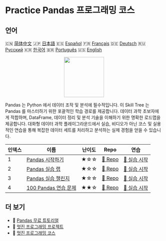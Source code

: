 # Practice Pandas 프로그래밍 코스

## 언어

🇨🇳 [简体中文](README_zh.md) 🇯🇵 [日本語](README_ja.md) 🇪🇸 [Español](README_es.md) 🇫🇷 [Français](README_fr.md) 🇩🇪 [Deutsch](README_de.md) 🇷🇺 [Русский](README_ru.md) 🇰🇷 [한국어](README_ko.md) 🇧🇷 [Português](README_pt.md) 🇺🇸 [English](README.md) 

<div align="center">
<img width="128px" src="https://file.labex.io/path/qhqKKAjZr3K5.png">
</div>

Pandas 는 Python 에서 데이터 조작 및 분석에 필수적입니다. 이 Skill Tree 는 Pandas 를 마스터하기 위한 포괄적인 학습 경로를 제공합니다. 데이터 과학 초보자에게 적합하며, DataFrame, 데이터 정리 및 분석 기술을 이해하기 위한 명확한 로드맵을 제공합니다. 대화형 데이터 과학 플레이그라운드에서 실습, 비디오가 아닌 코스 및 실용적인 연습을 통해 복잡한 데이터 세트를 처리하고 분석하는 실제 경험을 얻을 수 있습니다.

|   인덱스 | 이름                                                                         | 난이도   | Repo                                                                | 연습                                                                   |
|----------|------------------------------------------------------------------------------|----------|---------------------------------------------------------------------|------------------------------------------------------------------------|
|        1 | [Pandas 시작하기](https://labex.io/ko/courses/quick-start-with-pandas)       | ★☆☆      | [🔗 Repo](https://github.com/labex-labs/quick-start-with-pandas)    | [🚀 실습 시작](https://labex.io/ko/courses/quick-start-with-pandas)    |
|        2 | [Pandas 실습 랩](https://labex.io/ko/courses/pandas-practice-labs)           | ★☆☆      | [🔗 Repo](https://github.com/labex-labs/pandas-practice-labs)       | [🚀 실습 시작](https://labex.io/ko/courses/pandas-practice-labs)       |
|        3 | [Pandas 실습 챌린지](https://labex.io/ko/courses/pandas-practice-challenges) | ★☆☆      | [🔗 Repo](https://github.com/labex-labs/pandas-practice-challenges) | [🚀 실습 시작](https://labex.io/ko/courses/pandas-practice-challenges) |
|        4 | [100 Pandas 연습 문제](https://labex.io/ko/courses/100-pandas-exercises)     | ★★☆      | [🔗 Repo](https://github.com/labex-labs/100-pandas-exercises)       | [🚀 실습 시작](https://labex.io/ko/courses/100-pandas-exercises)       |

## 더 보기

- 🔗 [Pandas 무료 튜토리얼](https://github.com/labex-labs/pandas-free-tutorials)
- 🔗 [멋진 프로그래밍 프로젝트](https://github.com/labex-labs/awesome-programming-projects)
- 🔗 [멋진 프로그래밍 코스](https://github.com/labex-labs/awesome-programming-courses)

